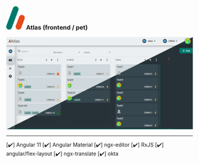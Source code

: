 ### <img src="https://raw.githubusercontent.com/dream-interactive/atlas.frontend/main/src/assets/images/logo/Atlas-logo_339_5grad_Deep.svg" alt="drawing" width="50"/> Atlas (frontend / pet)

![Atlas](https://github.com/dream-interactive/atlas.frontend/raw/main/src/assets/images/board2.png) 


***

[:heavy_check_mark:] Angular 11
[:heavy_check_mark:] Angular Material
[:heavy_check_mark:] ngx-editor
[:heavy_check_mark:] RxJS
[:heavy_check_mark:] angular/flex-layout
[:heavy_check_mark:] ngx-translate
[:heavy_check_mark:] okta
